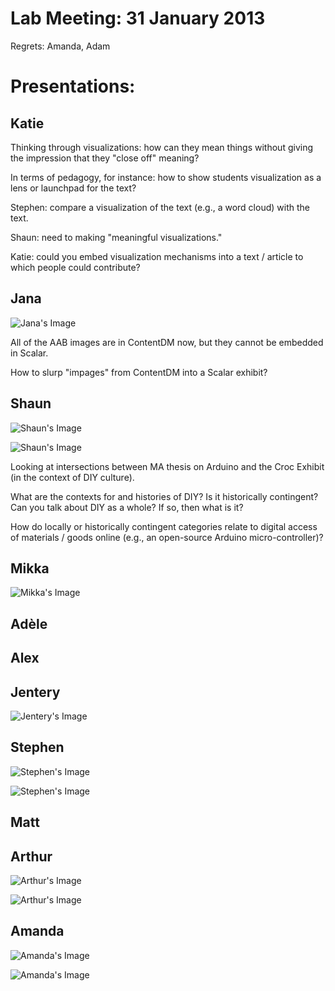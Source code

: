 # Lab Meeting: 31 January 2013 

Regrets: Amanda, Adam
 
# Presentations: 

## Katie 

Thinking through visualizations: how can they mean things without giving the impression that they "close off" meaning? 

In terms of pedagogy, for instance: how to show students visualization as a lens or launchpad for the text? 

Stephen: compare a visualization of the text (e.g., a word cloud) with the text.

Shaun: need to making "meaningful visualizations." 

Katie: could you embed visualization mechanisms into a text / article to which people could contribute?   

## Jana 

![Jana's Image](https://raw.github.com/uvicmakerlab/meetings/master/2013Spring/01312013/jana.png)

All of the AAB images are in ContentDM now, but they cannot be embedded in Scalar.  

How to slurp "impages" from ContentDM into a Scalar exhibit? 

## Shaun

![Shaun's Image](https://raw.github.com/uvicmakerlab/meetings/master/2013Spring/01312013/shaun.png)

![Shaun's Image](https://raw.github.com/uvicmakerlab/meetings/master/2013Spring/01312013/shaun2.png)

Looking at intersections between MA thesis on Arduino and the Croc Exhibit (in the context of DIY culture).  

What are the contexts for and histories of DIY? Is it historically contingent? Can you talk about DIY as a whole? If so, then what is it? 

How do locally or historically contingent categories relate to digital access of materials / goods online (e.g., an open-source Arduino micro-controller)? 

## Mikka  

![Mikka's Image](https://raw.github.com/uvicmakerlab/meetings/master/2013Spring/01312013/mikka.png)

## Adèle

## Alex

## Jentery

![Jentery's Image](https://raw.github.com/uvicmakerlab/meetings/master/2013Spring/01312013/jentery.png)

## Stephen

![Stephen's Image](https://raw.github.com/uvicmakerlab/meetings/master/2013Spring/01312013/stephen1.png)

![Stephen's Image](https://raw.github.com/uvicmakerlab/meetings/master/2013Spring/01312013/stephen2.png)

## Matt 

## Arthur 

![Arthur's Image](https://raw.github.com/uvicmakerlab/meetings/master/2013Spring/01312013/arthur.png)

![Arthur's Image](https://raw.github.com/uvicmakerlab/meetings/master/2013Spring/01312013/arthur2.png)

## Amanda

![Amanda's Image](https://raw.github.com/uvicmakerlab/meetings/master/2013Spring/01312013/amanda.jpeg)

![Amanda's Image](https://raw.github.com/uvicmakerlab/meetings/master/2013Spring/01312013/amanda2.jpg)